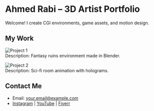 # Ahmed Rabi – 3D Artist Portfolio

Welcome! I create CGI environments, game assets, and motion design.

## My Work
![Project 1](https://your-image-link.jpg)  
Description: Fantasy ruins environment made in Blender.

![Project 2](https://your-image-link.jpg)  
Description: Sci-fi room animation with holograms.

## Contact Me
- Email: your.email@example.com  
- [Instagram](https://instagram.com/yourhandle) | [YouTube](https://youtube.com/yourchannel) | [Fiverr](your-fiverr-link)
